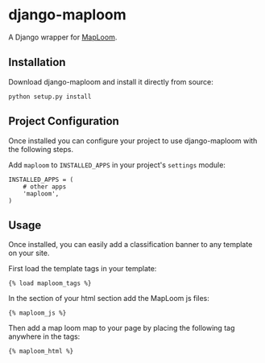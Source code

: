 django-maploom
==============

A Django wrapper for [MapLoom](https://github.com/ROGUE-JCTD/MapLoom).

Installation
------------

Download django-maploom and install it directly from source:

```python setup.py install```

Project Configuration
---------------------

Once installed you can configure your project to use 
django-maploom with the following steps.

Add ``maploom`` to ``INSTALLED_APPS`` in your project's
``settings`` module:

    INSTALLED_APPS = (
        # other apps
        'maploom',
    )

Usage
-----

Once installed, you can easily add a classification banner to any template on your site.

First load the template tags in your template:

	{% load maploom_tags %}

In the <head> section of your html section add the MapLoom js files:

    {% maploom_js %}

Then add a map loom map to your page by placing the following tag anywhere in the <body> tags:

	{% maploom_html %}

